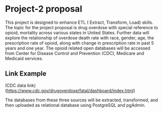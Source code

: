 # Project-2 proposal 
This project is designed to enhance ETL ( Extract, Transform, Load) skills. The topic for the project proposal is drug overdose with special reference to opioid, mortality across various states in United States. Further data will explore the relationship of overdose death rate with race, gender, age, the prescription rate of opioid, along with change in prescription rate in past 5 years and one year. The opioid related open databases will be accessed from Center for Disease Control and Prevention (CDC), Medicare and Medicaid services. 
## Link Example
(CDC data link)(https://www.cdc.gov/drugoverdose/fatal/dashboard/index.html)

The databases from these three sources will be extracted, transformed, and then uploaded as relational database using PostgreSQL and pgAdmin.
